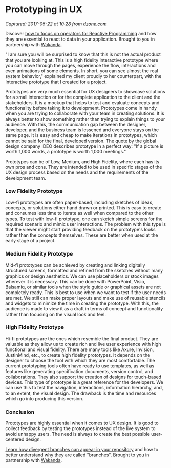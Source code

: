 # Prototyping in UX

_Captured: 2017-05-22 at 10:28 from [dzone.com](https://dzone.com/articles/prototyping-in-ux?edition=299093&utm_source=Daily%20Digest&utm_medium=email&utm_campaign=dd%202017-05-21)_

Discover [how to focus on operators for Reactive Programming](https://dzone.com/go?i=190137&u=https%3A%2F%2Fblog.wakanda.io%2Freactive-programming-operators%2F%3Futm_source%3Ddzone%26utm_campaign%3Dblog-article%26utm_medium%3Dreferral) and how they are essential to react to data in your application. Brought to you in partnership with [Wakanda](https://dzone.com/go?i=190137&u=https%3A%2F%2Fwww.wakanda.io%2F).

"I am sure you will be surprised to know that this is not the actual product that you are looking at. This is a high fidelity interactive prototype where you can move through the pages, experience the flow, interactions and even animations of some elements. In short, you can see almost the real system behavior," explained my client proudly to her counterpart, with the Interactive prototype that I created for a project.

Prototypes are very much essential for UX designers to showcase solutions for a small interaction or for the complete application to the client and the stakeholders. It is a mockup that helps to test and evaluate concepts and functionality before taking it to development. Prototypes come in handy when you are trying to collaborate with your team in creating solutions. It is always better to show something rather than trying to explain things to your audience. With this, the communication gap between the designer, developer, and the business team is lessened and everyone stays on the same page. It is easy and cheap to make iterations in prototypes, which cannot be said for the final, developed version. The quote by the global design company IDEO describes prototype in a perfect way: "If a picture is worth 1,000 words, a prototype is worth 1,000 meetings."

Prototypes can be of Low, Medium, and High Fidelity, where each has its own pros and cons. They are intended to be used in specific stages of the UX design process based on the needs and the requirements of the development team.

### Low Fidelity Prototype

Low-fi prototypes are often paper-based, including sketches of ideas, concepts, or solutions either hand drawn or printed. This is easy to create and consumes less time to iterate as well when compared to the other types. To test with low-fi prototype, one can sketch simple screens for the required scenario and mimic user interactions. The problem with this type is that the viewer might start providing feedback on the prototype's looks rather than the concepts themselves. These are better when used at the early stage of a project.

### Medium Fidelity Prototype

Mid-fi prototypes can be achieved by creating and linking digitally structured screens, formatted and refined from the sketches without many graphics or design aesthetics. We can use placeholders or stock images wherever it is necessary. This can be done with PowerPoint, Visio, Balsamiq, or similar tools when the style guide or graphical assets are not completely ready. This is best to use when we want to test if the user needs are met. We still can make proper layouts and make use of reusable stencils and widgets to minimize the time in creating the prototype. With this, the audience is made to view it as a draft in terms of concept and functionality rather than focusing on the visual look and feel.

### High Fidelity Prototype

Hi-fi prototypes are the ones which resemble the final product. They are valuable as they allow us to create rich and live user experience with high functional and visual fidelity. There are many tools like Axure, Invision, JustinMind, etc., to create high fidelity prototypes. It depends on the designer to choose the tool with which they are most comfortable. The current prototyping tools often have ready to use templates, as well as features like generating specification documents, version control, and collaborations. They also support the creation of designs for touch-based devices. This type of prototype is a great reference for the developers. We can use this to test the navigation, interactions, information hierarchy, and, to an extent, the visual design. The drawback is the time and resources which go into producing this version.

### **Conclusion**

Prototypes are highly essential when it comes to UX design. It is good to collect feedback by testing the prototypes instead of the live system to avoid unhappy users. The need is always to create the best possible user-centered design.

[Learn how divergent branches can appear in your repository](https://dzone.com/go?i=190138&u=https%3A%2F%2Fblog.wakanda.io%2Fanimated-git-4-understand-divergent-branches-appear-fetching-remote-repository%2F%3Futm_source%3Ddzone%26utm_campaign%3Dblog-article%26utm_medium%3Dreferral) and how to better understand why they are called "branches". Brought to you in partnership with [Wakanda](https://dzone.com/go?i=190138&u=https%3A%2F%2Fwww.wakanda.io%2F).
